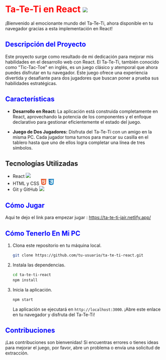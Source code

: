 # <span style="color:red">Ta-Te-Ti en React <img src="https://cdn4.iconfinder.com/data/icons/logos-3/600/React.js_logo-512.png" style="width:45px;"></span>

¡Bienvenido al emocionante mundo del Ta-Te-Ti, ahora disponible en tu navegador gracias a esta implementación en React!

## <span style="color:blue">Descripción del Proyecto</span>

Este proyecto surge como resultado de mi dedicación para mejorar mis habilidades en el desarrollo web con React. El Ta-Te-Ti, también conocido como "Tic-Tac-Toe" en inglés, es un juego clásico y atemporal que ahora puedes disfrutar en tu navegador. Este juego ofrece una experiencia divertida y desafiante para dos jugadores que buscan poner a prueba sus habilidades estratégicas.

## <span style="color:blue">Características</span>

- **Desarrollo en React:** La aplicación está construida completamente en React, aprovechando la potencia de los componentes y el enfoque declarativo para gestionar eficientemente el estado del juego.

- **Juego de Dos Jugadores:** Disfruta del Ta-Te-Ti con un amigo en la misma PC. Cada jugador toma turnos para marcar su casilla en el tablero hasta que uno de ellos logra completar una línea de tres símbolos.

## Tecnologías Utilizadas

- React <img src="https://cdn4.iconfinder.com/data/icons/logos-3/600/React.js_logo-512.png" style="width:23px;">
- HTML y CSS <img src="https://github.com/devicons/devicon/blob/master/icons/html5/html5-original.svg" alt="" width="20px"> <img src="https://github.com/devicons/devicon/blob/master/icons/css3/css3-original.svg" alt="" width="20px">
- Git y GitHub <img src="https://git-scm.com/images/logos/downloads/Git-Icon-1788C.png" style="width:23px;">

## <span style="color:blue">Cómo Jugar</span>

Aqui te dejo el link para empezar jugar : https://ta-te-ti-jair.netlify.app/

## <span style="color:blue">Cómo Tenerlo En Mi PC</span>

1. Clona este repositorio en tu máquina local.

    ```bash
    git clone https://github.com/tu-usuario/ta-te-ti-react.git
    ```

2. Instala las dependencias.

    ```bash
    cd ta-te-ti-react
    npm install
    ```

3. Inicia la aplicación.

    ```bash
    npm start
    ```

    La aplicación se ejecutará en `http://localhost:3000`. ¡Abre este enlace en tu navegador y disfruta del Ta-Te-Ti!

## <span style="color:blue">Contribuciones</span>

¡Las contribuciones son bienvenidas! Si encuentras errores o tienes ideas para mejorar el juego, por favor, abre un problema o envía una solicitud de extracción.
